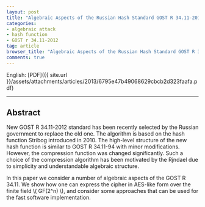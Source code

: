 ```yaml
---
layout: post
title: "Algebraic Aspects of the Russian Hash Standard GOST R 34.11-2012"
categories:
- algebraic attack
- hash function
- GOST r 34.11-2012
tag: article
browser_title: "Algebraic Aspects of the Russian Hash Standard GOST R 34.11-2012"
comments: true
---
```


English: [PDF]({{ site.url }}/assets/attachments/articles/2013/6795e47b49068629cbcb2d323faafa.pdf)
___

<!--more-->

## Abstract

New GOST R 34.11-2012 standard has been recently selected by the Russian government to replace the old one. The algorithm is based on the hash function Stribog introduced in 2010. The high-level structure of the new hash function is similar to GOST R 34.11-94 with minor modifications. However, the compression function was changed significantly. Such a choice of the compression algorithm has been motivated by the Rjndael due to simplicity and understandable algebraic structure.

In this paper we consider a number of algebraic aspects of the GOST R 34.11. We show how one can express the cipher in AES-like form over the finite field \\( GF(2^n) \\), and consider some approaches that can be used for the fast software implementation.